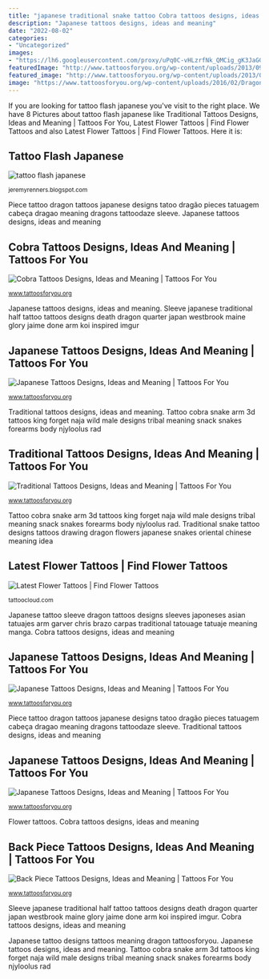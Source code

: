 ```yaml
---
title: "japanese traditional snake tattoo Cobra tattoos designs, ideas and meaning"
description: "Japanese tattoos designs, ideas and meaning"
date: "2022-08-02"
categories:
- "Uncategorized"
images:
- "https://lh6.googleusercontent.com/proxy/uPq0C-vHLzrfNk_QMCig_gK3JaGGphKiX77qSRnQTD6JzsGBV0vfON_nhUA1MbEuqxrDNcl3DXjmWsJGirF_RkieJPhiss3oYpa8jG1aRbnS=w1200-h630-p-k-no-nu"
featuredImage: "http://www.tattoosforyou.org/wp-content/uploads/2013/09/Japanese-Sleeve-Tattoo.jpg"
featured_image: "http://www.tattoosforyou.org/wp-content/uploads/2013/09/Japanese-Sleeve-Tattoo.jpg"
image: "https://www.tattoosforyou.org/wp-content/uploads/2016/02/Dragon-Back-Piece-Tattoo.jpg"
---
```


If you are looking for tattoo flash japanese you've visit to the right place. We have 8 Pictures about tattoo flash japanese like Traditional Tattoos Designs, Ideas and Meaning | Tattoos For You, Latest Flower Tattoos | Find Flower Tattoos and also Latest Flower Tattoos | Find Flower Tattoos. Here it is:

## Tattoo Flash Japanese

![tattoo flash japanese](https://lh6.googleusercontent.com/proxy/uPq0C-vHLzrfNk_QMCig_gK3JaGGphKiX77qSRnQTD6JzsGBV0vfON_nhUA1MbEuqxrDNcl3DXjmWsJGirF_RkieJPhiss3oYpa8jG1aRbnS=w1200-h630-p-k-no-nu "Tattoo flash japanese")

<small>jeremyrenners.blogspot.com</small>

Piece tattoo dragon tattoos japanese designs tatoo dragão pieces tatuagem cabeça dragao meaning dragons tattoodaze sleeve. Japanese tattoos designs, ideas and meaning

## Cobra Tattoos Designs, Ideas And Meaning | Tattoos For You

![Cobra Tattoos Designs, Ideas and Meaning | Tattoos For You](http://www.tattoosforyou.org/wp-content/uploads/2016/03/Cobra-Snake-Tattoo.jpg "Traditional snake tattoo designs tattoos drawing dragon flowers japanese snakes oriental chinese meaning idea")

<small>www.tattoosforyou.org</small>

Japanese tattoos designs, ideas and meaning. Sleeve japanese traditional half tattoo tattoos designs death dragon quarter japan westbrook maine glory jaime done arm koi inspired imgur

## Japanese Tattoos Designs, Ideas And Meaning | Tattoos For You

![Japanese Tattoos Designs, Ideas and Meaning | Tattoos For You](http://www.tattoosforyou.org/wp-content/uploads/2013/09/Japanese-Tattoo-Designs.jpg "Japanese tattoos designs, ideas and meaning")

<small>www.tattoosforyou.org</small>

Traditional tattoos designs, ideas and meaning. Tattoo cobra snake arm 3d tattoos king forget naja wild male designs tribal meaning snack snakes forearms body njyloolus rad

## Traditional Tattoos Designs, Ideas And Meaning | Tattoos For You

![Traditional Tattoos Designs, Ideas and Meaning | Tattoos For You](http://www.tattoosforyou.org/wp-content/uploads/2013/09/Traditional-Snake-Tattoo.jpg "Piece tattoo dragon tattoos japanese designs tatoo dragão pieces tatuagem cabeça dragao meaning dragons tattoodaze sleeve")

<small>www.tattoosforyou.org</small>

Tattoo cobra snake arm 3d tattoos king forget naja wild male designs tribal meaning snack snakes forearms body njyloolus rad. Traditional snake tattoo designs tattoos drawing dragon flowers japanese snakes oriental chinese meaning idea

## Latest Flower Tattoos | Find Flower Tattoos

![Latest Flower Tattoos | Find Flower Tattoos](https://tattoocloud.com/system/images/tatties/000/077/108/web/IMG_3161.jpg?1485471264 "Japanese tattoos designs, ideas and meaning")

<small>tattoocloud.com</small>

Japanese tattoo sleeve dragon tattoos designs sleeves japoneses asian tatuajes arm garver chris brazo carpas traditional tatouage tatuaje meaning manga. Cobra tattoos designs, ideas and meaning

## Japanese Tattoos Designs, Ideas And Meaning | Tattoos For You

![Japanese Tattoos Designs, Ideas and Meaning | Tattoos For You](http://www.tattoosforyou.org/wp-content/uploads/2013/09/Japanese-Sleeve-Tattoo.jpg "Traditional tattoos designs, ideas and meaning")

<small>www.tattoosforyou.org</small>

Piece tattoo dragon tattoos japanese designs tatoo dragão pieces tatuagem cabeça dragao meaning dragons tattoodaze sleeve. Traditional tattoos designs, ideas and meaning

## Japanese Tattoos Designs, Ideas And Meaning | Tattoos For You

![Japanese Tattoos Designs, Ideas and Meaning | Tattoos For You](http://www.tattoosforyou.org/wp-content/uploads/2013/09/Japanese-Tattoo-Sleeve.jpg "Japanese tattoos designs, ideas and meaning")

<small>www.tattoosforyou.org</small>

Flower tattoos. Cobra tattoos designs, ideas and meaning

## Back Piece Tattoos Designs, Ideas And Meaning | Tattoos For You

![Back Piece Tattoos Designs, Ideas and Meaning | Tattoos For You](https://www.tattoosforyou.org/wp-content/uploads/2016/02/Dragon-Back-Piece-Tattoo.jpg "Japanese tattoo sleeve dragon tattoos designs sleeves japoneses asian tatuajes arm garver chris brazo carpas traditional tatouage tatuaje meaning manga")

<small>www.tattoosforyou.org</small>

Sleeve japanese traditional half tattoo tattoos designs death dragon quarter japan westbrook maine glory jaime done arm koi inspired imgur. Cobra tattoos designs, ideas and meaning

Japanese tattoo designs tattoos meaning dragon tattoosforyou. Japanese tattoos designs, ideas and meaning. Tattoo cobra snake arm 3d tattoos king forget naja wild male designs tribal meaning snack snakes forearms body njyloolus rad
